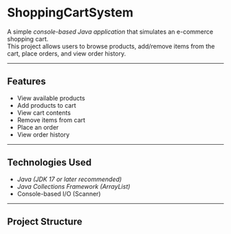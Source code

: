 # ShoppingCartSystem

A simple *console-based Java application* that simulates an e-commerce shopping cart.  
This project allows users to browse products, add/remove items from the cart, place orders, and view order history.  

---

##  Features
- View available products
- Add products to cart
- View cart contents
- Remove items from cart
- Place an order
- View order history

---

## Technologies Used
- *Java (JDK 17 or later recommended)*
- *Java Collections Framework (ArrayList)*
- Console-based I/O (Scanner)

---

## Project Structure
